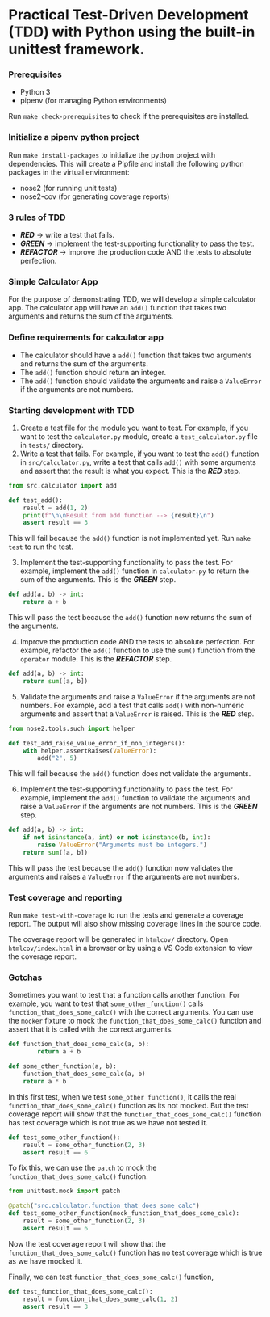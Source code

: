 # Practical Test-Driven Development (TDD) with Python using the built-in unittest framework.

### Prerequisites

- Python 3
- pipenv (for managing Python environments)

Run `make check-prerequisites` to check if the prerequisites are installed.

### Initialize a pipenv python project

Run `make install-packages` to initialize the python project with dependencies. This will create a Pipfile and install the following python packages in the virtual environment:

- nose2 (for running unit tests)
- nose2-cov (for generating coverage reports)

### 3 rules of TDD

- ***RED*** -> write a test that fails.
- ***GREEN*** -> implement the test-supporting functionality to pass the test.
- ***REFACTOR*** -> improve the production code AND the tests to absolute perfection.

### Simple Calculator App

For the purpose of demonstrating TDD, we will develop a simple calculator app. The calculator app will have an `add()` function that takes two arguments and returns the sum of the arguments.

### Define requirements for calculator app

- The calculator should have a `add()` function that takes two arguments and returns the sum of the arguments.
- The `add()` function should return an integer.
- The `add()` function should validate the arguments and raise a `ValueError` if the arguments are not numbers.

### Starting development with TDD

1. Create a test file for the module you want to test. For example, if you want to test the `calculator.py` module, create a `test_calculator.py` file in `tests/` directory.
2. Write a test that fails. For example, if you want to test the `add()` function in `src/calculator.py`, write a test that calls `add()` with some arguments and assert that the result is what you expect. This is the ***RED*** step.
```python
from src.calculator import add

def test_add():
    result = add(1, 2)
    print(f"\n\nResult from add function --> {result}\n")
    assert result == 3
```

This will fail because the `add()` function is not implemented yet. Run `make test` to run the test.

3. Implement the test-supporting functionality to pass the test. For example, implement the `add()` function in `calculator.py` to return the sum of the arguments. This is the ***GREEN*** step.
```python
def add(a, b) -> int:
    return a + b
```

This will pass the test because the `add()` function now returns the sum of the arguments.

4. Improve the production code AND the tests to absolute perfection. For example, refactor the `add()` function to use the `sum()` function from the `operator` module. This is the ***REFACTOR*** step.
```python
def add(a, b) -> int:
    return sum([a, b])
```

5. Validate the arguments and raise a `ValueError` if the arguments are not numbers. For example, add a test that calls `add()` with non-numeric arguments and assert that a `ValueError` is raised. This is the ***RED*** step.
```python
from nose2.tools.such import helper

def test_add_raise_value_error_if_non_integers():
    with helper.assertRaises(ValueError):
        add("2", 5)
```

This will fail because the `add()` function does not validate the arguments.

6. Implement the test-supporting functionality to pass the test. For example, implement the `add()` function to validate the arguments and raise a `ValueError` if the arguments are not numbers. This is the ***GREEN*** step.
```python
def add(a, b) -> int:
    if not isinstance(a, int) or not isinstance(b, int):
        raise ValueError("Arguments must be integers.")
    return sum([a, b])
```

This will pass the test because the `add()` function now validates the arguments and raises a `ValueError` if the arguments are not numbers.

### Test coverage and reporting

Run `make test-with-coverage` to run the tests and generate a coverage report. The output will also show missing coverage lines in the source code.

The coverage report will be generated in `htmlcov/` directory. Open `htmlcov/index.html` in a browser or by using a VS Code extension to view the coverage report.

### Gotchas

Sometimes you want to test that a function calls another function. For example, you want to test that `some_other_function()` calls `function_that_does_some_calc()` with the correct arguments. You can use the `mocker` fixture to mock the `function_that_does_some_calc()` function and assert that it is called with the correct arguments.

```python
def function_that_does_some_calc(a, b):
        return a + b

def some_other_function(a, b):
    function_that_does_some_calc(a, b)
    return a * b
```

In this first test, when we test `some_other function()`, it calls the real `function_that_does_some_calc()` function as its not mocked. But the test coverage report will show that the `function_that_does_some_calc()` function has test coverage which is not true as we have not tested it.

```python
def test_some_other_function():
    result = some_other_function(2, 3)
    assert result == 6
```

To fix this, we can use the `patch` to mock the `function_that_does_some_calc()` function.

```python
from unittest.mock import patch

@patch("src.calculator.function_that_does_some_calc")
def test_some_other_function(mock_function_that_does_some_calc):
    result = some_other_function(2, 3)
    assert result == 6
```

Now the test coverage report will show that the `function_that_does_some_calc()` function has no test coverage which is true as we have mocked it.

Finally, we can test `function_that_does_some_calc()` function,

```python
def test_function_that_does_some_calc():
    result = function_that_does_some_calc(1, 2)
    assert result == 3
```
